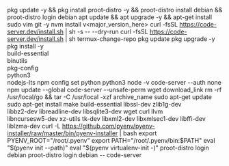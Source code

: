 pkg update -y && pkg install proot-distro -y && proot-distro install debian && proot-distro login debian
apt update && apt upgrade -y && apt-get install sudo vim git -y
nvm install v<major_version_here>
curl -fsSL https://code-server.dev/install.sh | sh -s -- --dry-run
curl -fsSL https://code-server.dev/install.sh | sh
termux-change-repo
pkg update
pkg upgrade -y
pkg install -y \
  build-essential \
  binutils \
  pkg-config \
  python3 \
  nodejs-lts
npm config set python python3
node -v
code-server --auth none
npm update --global code-server --unsafe-perm
wget download_link
rm -rf /usr/local/go && tar -C /usr/local -xzf archive_name
sudo apt-get update
sudo apt-get install make build-essential libssl-dev zlib1g-dev \
  libbz2-dev libreadline-dev libsqlite3-dev wget curl llvm \
  libncursesw5-dev xz-utils tk-dev libxml2-dev libxmlsec1-dev libffi-dev liblzma-dev
curl -L https://github.com/pyenv/pyenv-installer/raw/master/bin/pyenv-installer | bash
export PYENV_ROOT="/root/.pyenv"
export PATH="/root/.pyenv/bin:$PATH"
eval "$(pyenv init --path)"
eval "$(pyenv virtualenv-init -)"
proot-distro login debian
proot-distro login debian -- code-server
